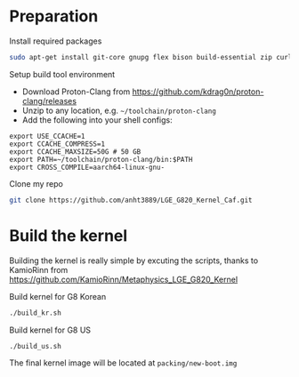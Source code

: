 # Preparation

Install required packages
```sh
sudo apt-get install git-core gnupg flex bison build-essential zip curl zlib1g-dev gcc-multilib g++-multilib libc6-dev-i386 lib32ncurses5-dev x11proto-core-dev libx11-dev lib32z1-dev libgl1-mesa-dev libxml2-utils xsltproc unzip fontconfig
```

Setup build tool environment
- Download Proton-Clang from https://github.com/kdrag0n/proton-clang/releases
- Unzip to any location, e.g. `~/toolchain/proton-clang`
- Add the following into your shell configs:
```
export USE_CCACHE=1
export CCACHE_COMPRESS=1
export CCACHE_MAXSIZE=50G # 50 GB
export PATH=~/toolchain/proton-clang/bin:$PATH
export CROSS_COMPILE=aarch64-linux-gnu-
```

Clone my repo
```sh
git clone https://github.com/anht3889/LGE_G820_Kernel_Caf.git
```

# Build the kernel
Building the kernel is really simple by excuting the scripts, thanks to KamioRinn from https://github.com/KamioRinn/Metaphysics_LGE_G820_Kernel

Build kernel for G8 Korean
```sh
./build_kr.sh
```
Build kernel for G8 US
```sh
./build_us.sh
```
The final kernel image will be located at `packing/new-boot.img` 
